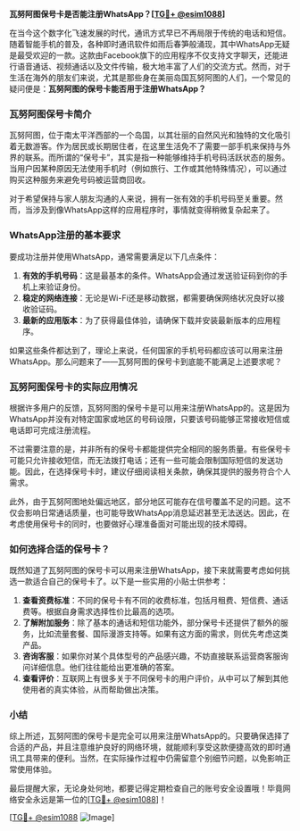 **瓦努阿图保号卡是否能注册WhatsApp？[[TG💪+ @esim1088](https://t.me/s/esim1088)]**

在当今这个数字化飞速发展的时代，通讯方式早已不再局限于传统的电话和短信。随着智能手机的普及，各种即时通讯软件如雨后春笋般涌现，其中WhatsApp无疑是最受欢迎的一款。这款由Facebook旗下的应用程序不仅支持文字聊天，还能进行语音通话、视频通话以及文件传输，极大地丰富了人们的交流方式。然而，对于生活在海外的朋友们来说，尤其是那些身在美丽岛国瓦努阿图的人们，一个常见的疑问便是：**瓦努阿图的保号卡能否用于注册WhatsApp？**

### 瓦努阿图保号卡简介

瓦努阿图，位于南太平洋西部的一个岛国，以其壮丽的自然风光和独特的文化吸引着无数游客。作为居民或长期居住者，在这里生活免不了需要一部手机来保持与外界的联系。而所谓的“保号卡”，其实是指一种能够维持手机号码活跃状态的服务。当用户因某种原因无法使用手机时（例如旅行、工作或其他特殊情况），可以通过购买这种服务来避免号码被运营商回收。

对于希望保持与家人朋友沟通的人来说，拥有一张有效的手机号码至关重要。然而，当涉及到像WhatsApp这样的应用程序时，事情就变得稍微复杂起来了。

### WhatsApp注册的基本要求

要成功注册并使用WhatsApp，通常需要满足以下几点条件：

1. **有效的手机号码**：这是最基本的条件。WhatsApp会通过发送验证码到你的手机上来验证身份。
2. **稳定的网络连接**：无论是Wi-Fi还是移动数据，都需要确保网络状况良好以接收验证码。
3. **最新的应用版本**：为了获得最佳体验，请确保下载并安装最新版本的应用程序。

如果这些条件都达到了，理论上来说，任何国家的手机号码都应该可以用来注册WhatsApp。那么问题来了——瓦努阿图的保号卡到底能不能满足上述要求呢？

### 瓦努阿图保号卡的实际应用情况

根据许多用户的反馈，瓦努阿图的保号卡是可以用来注册WhatsApp的。这是因为WhatsApp并没有对特定国家或地区的号码设限，只要该号码能够正常接收短信或电话即可完成注册流程。

不过需要注意的是，并非所有的保号卡都能提供完全相同的服务质量。有些保号卡可能只允许接收短信，而无法拨打电话；还有一些可能会限制国际短信的发送功能。因此，在选择保号卡时，建议仔细阅读相关条款，确保其提供的服务符合个人需求。

此外，由于瓦努阿图地处偏远地区，部分地区可能存在信号覆盖不足的问题。这不仅会影响日常通话质量，也可能导致WhatsApp消息延迟甚至无法送达。因此，在考虑使用保号卡的同时，也要做好心理准备面对可能出现的技术障碍。

### 如何选择合适的保号卡？

既然知道了瓦努阿图的保号卡可以用来注册WhatsApp，接下来就需要考虑如何挑选一款适合自己的保号卡了。以下是一些实用的小贴士供参考：

1. **查看资费标准**：不同的保号卡有不同的收费标准，包括月租费、短信费、通话费等。根据自身需求选择性价比最高的选项。
2. **了解附加服务**：除了基本的通话和短信功能外，部分保号卡还提供了额外的服务，比如流量套餐、国际漫游支持等。如果有这方面的需求，则优先考虑这类产品。
3. **咨询客服**：如果你对某个具体型号的产品感兴趣，不妨直接联系运营商客服询问详细信息。他们往往能给出更准确的答案。
4. **查看评价**：互联网上有很多关于不同保号卡的用户评价，从中可以了解到其他使用者的真实体验，从而帮助做出决策。

### 小结

综上所述，瓦努阿图的保号卡是完全可以用来注册WhatsApp的。只要确保选择了合适的产品，并且注意维护良好的网络环境，就能顺利享受这款便捷高效的即时通讯工具带来的便利。当然，在实际操作过程中仍需留意个别细节问题，以免影响正常使用体验。

最后提醒大家，无论身处何地，都要记得定期检查自己的账号安全设置哦！毕竟网络安全永远是第一位的[[TG💪+ @esim1088](https://t.me/s/esim1088)]！

[[TG💪+ @esim1088](https://t.me/s/esim1088) ![Image](https://i.postimg.cc/4NQfJmqS/Snipaste-2025-05-13-00-14-12.png)]